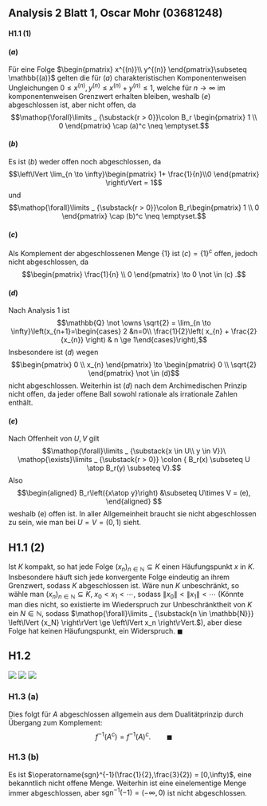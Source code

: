 ## Analysis 2 Blatt 1, Oscar Mohr (03681248)
#### H1.1 (1)
#### $(a)$
Für eine Folge $\begin{pmatrix} x^{(n)}\\  y^{(n)} \end{pmatrix}\subseteq \mathbb{(a)}$ gelten die für $(a)$ charakteristischen Komponentenweisen Ungleichungen $0 \le x^{(n)},y^{(n)}\le x^{(n)}+ y^{(n)} \le 1,$ welche für $n \to \infty$ im komponentenweisen Grenzwert erhalten bleiben, weshalb $(e)$ abgeschlossen ist, aber nicht offen, da
$$\mathop{\forall}\limits _ {\substack{r > 0}}\colon B_r \begin{pmatrix} 1 \\ 0 \end{pmatrix} \cap (a)^c \neq \emptyset.$$

#### $(b)$
Es ist $(b)$ weder offen noch abgeschlossen, da
$$\left\lVert \lim_{n \to \infty}\begin{pmatrix} 1+ \frac{1}{n}\\0 \end{pmatrix}  \right\rVert = 1$$
und
$$\mathop{\forall}\limits _ {\substack{r > 0}}\colon B_r\begin{pmatrix} 1 \\ 0 \end{pmatrix} \cap (b)^c \neq \emptyset.$$

#### $(c)$
Als Komplement der abgeschlossenen Menge $\left\{ 1 \right\}$ ist $(c) = \left\{ 1 \right\}^c$ offen, jedoch nicht abgeschlossen, da
$$\begin{pmatrix} \frac{1}{n} \\ 0 \end{pmatrix} \to 0 \not \in (c)	.$$

#### $(d)$
Nach Analysis 1 ist
$$\mathbb{Q} \not \owns \sqrt{2} = \lim_{n \to \infty}\left(x_{n+1}=\begin{cases} 2 &n=0\\ \frac{1}{2}\left( x_{n} + \frac{2}{x_{n}} \right) & n \ge 1\end{cases}\right),$$ Insbesondere ist $(d)$ wegen
$$\begin{pmatrix} 0 \\ x_{n} \end{pmatrix} \to \begin{pmatrix} 0 \\ \sqrt{2}  \end{pmatrix} \not \in (d)$$
nicht abgeschlossen.
Weiterhin ist $(d)$ nach dem Archimedischen Prinzip nicht offen, da jeder  offene Ball sowohl rationale als irrationale Zahlen enthält.

#### $(e)$
Nach Offenheit von $U,V$ gilt
$$\mathop{\forall}\limits _ {\substack{x \in U\\ y \in V}}\ \mathop{\exists}\limits _ {\substack{r > 0}} \colon { B_r(x) \subseteq U \atop B_r(y) \subseteq V}.$$
Also
$$\begin{aligned} B_r\left({x\atop y}\right) &\subseteq U\times V = (e),  \end{aligned} $$
weshalb (e) offen ist. In aller Allgemeinheit braucht sie nicht  abgeschlossen zu sein, wie man bei $U = V = (0,1)$ sieht.
## H1.1 (2)
Ist $K$ kompakt, so hat jede Folge $(x_n)_{n \in \mathbb{ N}} \subseteq K$ einen Häufungspunkt $x$ in $K$. Insbesondere häuft sich jede konvergente Folge eindeutig an ihrem Grenzwert, sodass $K$ abgeschlossen ist.
Wäre nun $K$ unbeschränkt, so wähle man $(x_n)_{n \in \mathbb N}\subseteq K, \ x_0 \lt x_1 \lt \cdots$, sodass $\left\lVert x_0 \right\rVert \lt \left\lVert x_1 \right\rVert \lt \cdots$ (Könnte man dies nicht, so existierte im Wiederspruch zur Unbeschränktheit von $K$ ein $N\in \mathbb{ N}$, sodass $\mathop{\forall}\limits _ {\substack{n \in \mathbb{N}}} \left\lVert {x_N} \right\rVert \ge \left\lVert x_n \right\rVert.$), aber diese Folge hat keinen Häufungspunkt, ein Widerspruch. $\blacksquare$

## H1.2
![](f1.png)
![](f2.png)
![](f3.png)

### H1.3 (a)
Dies folgt für $A$ abgeschlossen allgemein aus dem Dualitätprinzip durch Übergang zum Komplement:
$$f^{-1}(A^c) = f^{-1}(A)^c.\qquad\blacksquare$$

### H1.3 (b)
Es ist $\operatorname{sgn}^{-1}(\frac{1}{2},\frac{3}{2}) = [0,\infty)$, eine bekanntlich nicht offene Menge.
Weiterhin ist eine einelementige Menge immer abgeschlossen, aber $\operatorname{sgn}^{-1}(-1) = (-\infty,0)$ ist nicht abgeschlossen.

